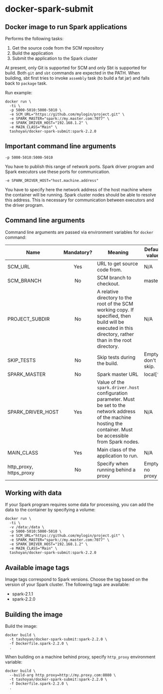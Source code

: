 # docker-spark-submit

## Docker image to run Spark applications

Performs the following tasks:
1. Get the source code from the SCM repository
1. Build the application
1. Submit the application to the Spark cluster

At present, only Git is supported for SCM and only Sbt is supported for build. Both `git` and `sbt` commands are expected in the PATH.
When building, sbt first tries to invoke `assembly` task (to build a fat jar) and falls back to `package` task.

Run example:
```
docker run \
  -ti \
  -p 5000-5010:5000-5010 \
  -e SCM_URL="https://github.com/mylogin/project.git" \
  -e SPARK_MASTER="spark://my.master.com:7077" \
  -e SPARK_DRIVER_HOST="192.168.1.2" \
  -e MAIN_CLASS="Main" \
  tashoyan/docker-spark-submit:spark-2.2.0
```

## Important command line arguments

`-p 5000-5010:5000-5010`

You have to publish this range of network ports. Spark driver program and Spark executors use these ports for communication.

`-e SPARK_DRIVER_HOST="host.machine.address"`

You have to specify here the network address of the host machine where the container will be running. Spark cluster nodes
should be able to resolve this address. This is necessary for communication between executors and the driver program.

## Command line arguments

Command line arguments are passed via environment variables for `docker` command:

| Name | Mandatory? | Meaning | Default value |
| ---- |:----------:| ------- | ------------- |
| SCM_URL | Yes | URL to get source code from. | N/A |
| SCM_BRANCH | No | SCM branch to checkout. | master |
| PROJECT_SUBDIR | No | A relative directory to the root of the SCM working copy. If specified, then build will be executed in this directory, rather than in the root directory. | N/A |
| SKIP_TESTS | No | Skip tests during the build. | Empty, don't skip. |
| SPARK_MASTER | No | Spark master URL | local[*] |
| SPARK_DRIVER_HOST | Yes | Value of the `spark.driver.host` configuration parameter. Must be set to the network address of the machine hosting the container. Must be accessible from Spark nodes. | N/A |
| MAIN_CLASS | Yes | Main class of the application to run. | N/A |
| http_proxy, https_proxy | No | Specify when running behind a proxy | Empty, no proxy |

## Working with data

If your Spark program requires some data for processing, you can add the data to the container by specifying a volume:

```
docker run \
  -ti \
  -v /data:/data \
  -p 5000-5010:5000-5010 \
  -e SCM_URL="https://github.com/mylogin/project.git" \
  -e SPARK_MASTER="spark://my.master.com:7077" \
  -e SPARK_DRIVER_HOST="192.168.1.2" \
  -e MAIN_CLASS="Main" \
  tashoyan/docker-spark-submit:spark-2.2.0
```

## Available image tags

Image tags correspond to Spark versions. Choose the tag based on the version of your Spark cluster.
The following tags are available:
* spark-2.1.1
* spark-2.2.0

## Building the image

Build the image:
```
docker build \
  -t tashoyan/docker-spark-submit:spark-2.2.0 \
  -f Dockerfile.spark-2.2.0 \
  .
```
When building on a machine behind proxy, specify `http_proxy` environment variable:
```
docker build \
  --build-arg http_proxy=http://my.proxy.com:8080 \
  -t tashoyan/docker-spark-submit:spark-2.2.0 \
  -f Dockerfile.spark-2.2.0 \
  .
```
